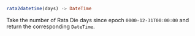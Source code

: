 ```julia
rata2datetime(days) -> DateTime
```

Take the number of Rata Die days since epoch `0000-12-31T00:00:00` and return the corresponding `DateTime`.
